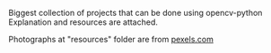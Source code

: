 Biggest collection of projects that can be done using opencv-python
Explanation and resources are attached.

Photographs at "resources" folder are from <a href="https://www.pexels.com/">pexels.com</a>
